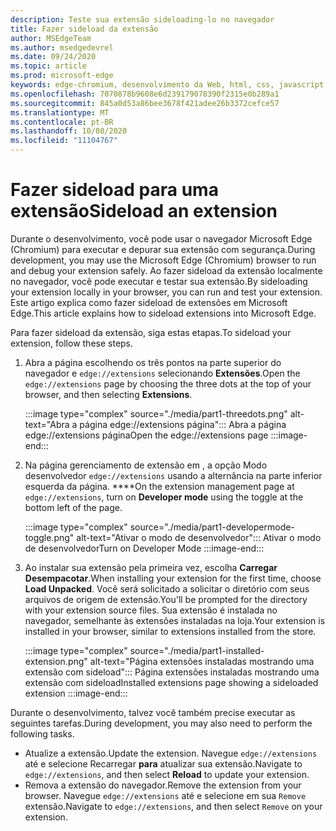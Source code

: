 ```yaml
---
description: Teste sua extensão sideloading-lo no navegador
title: Fazer sideload da extensão
author: MSEdgeTeam
ms.author: msedgedevrel
ms.date: 09/24/2020
ms.topic: article
ms.prod: microsoft-edge
keywords: edge-chromium, desenvolvimento da Web, html, css, javascript, desenvolvedor, extensões
ms.openlocfilehash: 7070878b9608e6d239179078390f2315e0b289a1
ms.sourcegitcommit: 845a0d53a86bee3678f421adee26b3372cefce57
ms.translationtype: MT
ms.contentlocale: pt-BR
ms.lasthandoff: 10/08/2020
ms.locfileid: "11104767"
---
```

# <span data-ttu-id="ce1d9-104">Fazer sideload para uma extensão</span><span class="sxs-lookup"><span data-stu-id="ce1d9-104">Sideload an extension</span></span>

<span data-ttu-id="ce1d9-105">Durante o desenvolvimento, você pode usar o navegador Microsoft Edge \(Chromium\) para executar e depurar sua extensão com segurança.</span><span class="sxs-lookup"><span data-stu-id="ce1d9-105">During development, you may use the Microsoft Edge \(Chromium\) browser to run and debug your extension safely.</span></span> <span data-ttu-id="ce1d9-106">Ao fazer sideload da extensão localmente no navegador, você pode executar e testar sua extensão.</span><span class="sxs-lookup"><span data-stu-id="ce1d9-106">By sideloading your extension locally in your browser, you can run and test your extension.</span></span> <span data-ttu-id="ce1d9-107">Este artigo explica como fazer sideload de extensões em Microsoft Edge.</span><span class="sxs-lookup"><span data-stu-id="ce1d9-107">This article explains how to sideload extensions into Microsoft Edge.</span></span>

<span data-ttu-id="ce1d9-108">Para fazer sideload da extensão, siga estas etapas.</span><span class="sxs-lookup"><span data-stu-id="ce1d9-108">To sideload your extension, follow these steps.</span></span>

1.  <span data-ttu-id="ce1d9-109">Abra a página escolhendo os três pontos na parte superior do navegador e `edge://extensions` selecionando **Extensões**.</span><span class="sxs-lookup"><span data-stu-id="ce1d9-109">Open the `edge://extensions` page by choosing the three dots at the top of your browser, and then selecting **Extensions**.</span></span>

       :::image type="complex" source="./media/part1-threedots.png" alt-text="Abra a página edge://extensions página":::
          <span data-ttu-id="ce1d9-111">Abra a página edge://extensions página</span><span class="sxs-lookup"><span data-stu-id="ce1d9-111">Open the edge://extensions page</span></span> :::image-end:::

1.  <span data-ttu-id="ce1d9-112">Na página gerenciamento de extensão em , a opção Modo desenvolvedor `edge://extensions` usando a alternância na parte inferior esquerda da página. \*\*\*\*</span><span class="sxs-lookup"><span data-stu-id="ce1d9-112">On the extension management page at `edge://extensions`, turn on **Developer mode** using the toggle at the bottom left of the page.</span></span>

       :::image type="complex" source="./media/part1-developermode-toggle.png" alt-text="Ativar o modo de desenvolvedor":::
          <span data-ttu-id="ce1d9-114">Ativar o modo de desenvolvedor</span><span class="sxs-lookup"><span data-stu-id="ce1d9-114">Turn on Developer Mode</span></span> :::image-end:::

1.  <span data-ttu-id="ce1d9-115">Ao instalar sua extensão pela primeira vez, escolha **Carregar Desempacotar**.</span><span class="sxs-lookup"><span data-stu-id="ce1d9-115">When installing your extension for the first time, choose **Load Unpacked**.</span></span>  <span data-ttu-id="ce1d9-116">Você será solicitado a solicitar o diretório com seus arquivos de origem de extensão.</span><span class="sxs-lookup"><span data-stu-id="ce1d9-116">You'll be prompted for the directory with your extension source files.</span></span>  <span data-ttu-id="ce1d9-117">Sua extensão é instalada no navegador, semelhante às extensões instaladas na loja.</span><span class="sxs-lookup"><span data-stu-id="ce1d9-117">Your extension is installed in your browser, similar to extensions installed from the store.</span></span>  

       :::image type="complex" source="./media/part1-installed-extension.png" alt-text="Página extensões instaladas mostrando uma extensão com sideload":::
          <span data-ttu-id="ce1d9-119">Página extensões instaladas mostrando uma extensão com sideload</span><span class="sxs-lookup"><span data-stu-id="ce1d9-119">Installed extensions page showing a sideloaded extension</span></span> :::image-end:::

<span data-ttu-id="ce1d9-120">Durante o desenvolvimento, talvez você também precise executar as seguintes tarefas.</span><span class="sxs-lookup"><span data-stu-id="ce1d9-120">During development, you may also need to perform the following tasks.</span></span>
* <span data-ttu-id="ce1d9-121">Atualize a extensão.</span><span class="sxs-lookup"><span data-stu-id="ce1d9-121">Update the extension.</span></span> <span data-ttu-id="ce1d9-122">Navegue `edge://extensions` até e selecione Recarregar **para** atualizar sua extensão.</span><span class="sxs-lookup"><span data-stu-id="ce1d9-122">Navigate to `edge://extensions`, and then select **Reload** to update your extension.</span></span>  
* <span data-ttu-id="ce1d9-123">Remova a extensão do navegador.</span><span class="sxs-lookup"><span data-stu-id="ce1d9-123">Remove the extension from your browser.</span></span> <span data-ttu-id="ce1d9-124">Navegue `edge://extensions` até e selecione em sua `Remove` extensão.</span><span class="sxs-lookup"><span data-stu-id="ce1d9-124">Navigate to `edge://extensions`, and then select `Remove` on your extension.</span></span>
